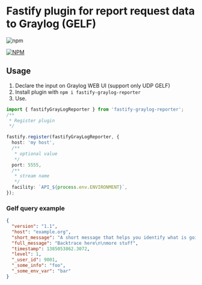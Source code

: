 # Fastify plugin for report request data to Graylog (GELF)

![npm](https://img.shields.io/npm/dw/fastify-graylog-reporter)

[![NPM](https://nodei.co/npm/fastify-graylog-reporter.png)](https://nodei.co/npm/fastify-graylog-reporter/)

## Usage

1. Declare the input on Graylog WEB UI (support only UDP GELF)
2. Install plugin with ```npm i fastify-graylog-reporter```
3. Use.

```typescript 
import { fastifyGrayLogReporter } from 'fastify-graylog-reporter';
/**
 * Register plugin
 */

fastify.register(fastifyGrayLogReporter, {
  host: 'my host',
  /**
   * optional value
   */
  port: 5555,
  /**
   * stream name
   */
  facility: `API_${process.env.ENVIRONMENT}`,
});


```

### Gelf query example

```json
{
  "version": "1.1",
  "host": "example.org",
  "short_message": "A short message that helps you identify what is going on",
  "full_message": "Backtrace here\n\nmore stuff",
  "timestamp": 1385053862.3072,
  "level": 1,
  "_user_id": 9001,
  "_some_info": "foo",
  "_some_env_var": "bar"
}
```

 
